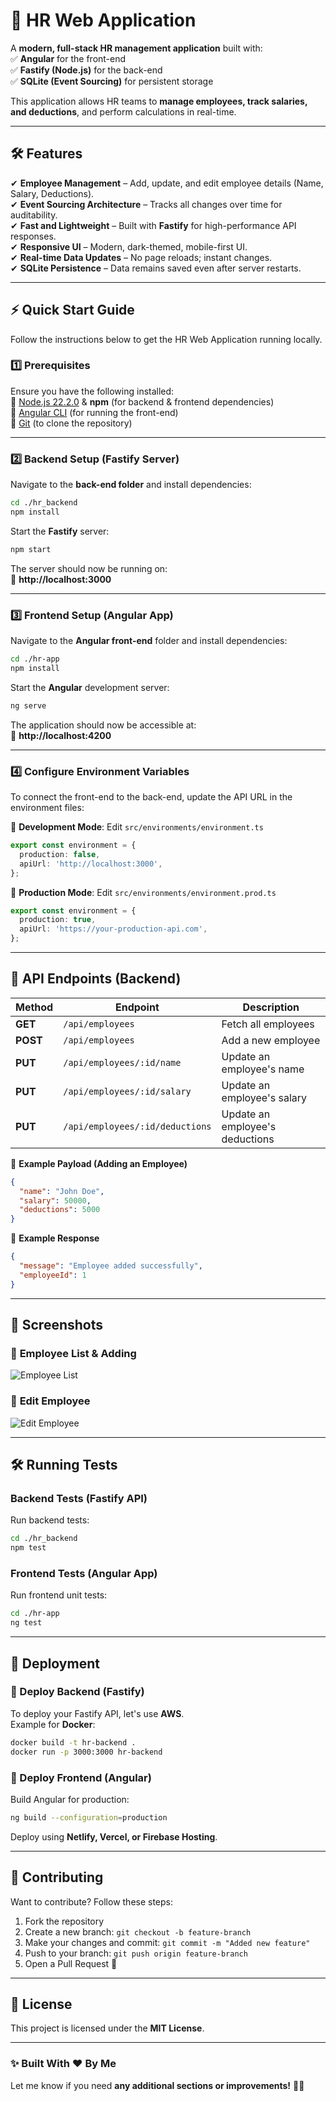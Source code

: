 # 🚀 **HR Web Application**

A **modern, full-stack HR management application** built with:  
✅ **Angular** for the front-end  
✅ **Fastify (Node.js)** for the back-end  
✅ **SQLite (Event Sourcing)** for persistent storage

This application allows HR teams to **manage employees, track salaries, and deductions**, and perform calculations in real-time.

---

## **🛠️ Features**

✔ **Employee Management** – Add, update, and edit employee details (Name, Salary, Deductions).  
✔ **Event Sourcing Architecture** – Tracks all changes over time for auditability.  
✔ **Fast and Lightweight** – Built with **Fastify** for high-performance API responses.  
✔ **Responsive UI** – Modern, dark-themed, mobile-first UI.  
✔ **Real-time Data Updates** – No page reloads; instant changes.  
✔ **SQLite Persistence** – Data remains saved even after server restarts.

---

## **⚡ Quick Start Guide**

Follow the instructions below to get the HR Web Application running locally.

### **1️⃣ Prerequisites**

Ensure you have the following installed:  
🔹 [Node.js 22.2.0](https://nodejs.org/) & **npm** (for backend & frontend dependencies)  
🔹 [Angular CLI](https://angular.io/cli) (for running the front-end)  
🔹 [Git](https://git-scm.com/) (to clone the repository)

---

### **2️⃣ Backend Setup (Fastify Server)**

Navigate to the **back-end folder** and install dependencies:

```bash
cd ./hr_backend
npm install
```

Start the **Fastify** server:

```bash
npm start
```

The server should now be running on:  
📌 **http://localhost:3000**

---

### **3️⃣ Frontend Setup (Angular App)**

Navigate to the **Angular front-end** folder and install dependencies:

```bash
cd ./hr-app
npm install
```

Start the **Angular** development server:

```bash
ng serve
```

The application should now be accessible at:  
📌 **http://localhost:4200**

---

### **4️⃣ Configure Environment Variables**

To connect the front-end to the back-end, update the API URL in the environment files:

📌 **Development Mode**: Edit `src/environments/environment.ts`

```typescript
export const environment = {
  production: false,
  apiUrl: 'http://localhost:3000',
};
```

📌 **Production Mode**: Edit `src/environments/environment.prod.ts`

```typescript
export const environment = {
  production: true,
  apiUrl: 'https://your-production-api.com',
};
```

---

## **🔧 API Endpoints (Backend)**

| Method   | Endpoint                        | Description                     |
| -------- | ------------------------------- | ------------------------------- |
| **GET**  | `/api/employees`                | Fetch all employees             |
| **POST** | `/api/employees`                | Add a new employee              |
| **PUT**  | `/api/employees/:id/name`       | Update an employee's name       |
| **PUT**  | `/api/employees/:id/salary`     | Update an employee's salary     |
| **PUT**  | `/api/employees/:id/deductions` | Update an employee's deductions |

📌 **Example Payload (Adding an Employee)**

```json
{
  "name": "John Doe",
  "salary": 50000,
  "deductions": 5000
}
```

📌 **Example Response**

```json
{
  "message": "Employee added successfully",
  "employeeId": 1
}
```

---

## **📸 Screenshots**

### 🔹 **Employee List & Adding**

![Employee List](https://github.com/corey-code/human-resources-web/captures/capture1.png)

### 🔹 **Edit Employee**

![Edit Employee](https://github.com/corey-code/human-resources-web/captures/capture2.png)

---

## **🛠️ Running Tests**

### **Backend Tests (Fastify API)**

Run backend tests:

```bash
cd ./hr_backend
npm test
```

### **Frontend Tests (Angular App)**

Run frontend unit tests:

```bash
cd ./hr-app
ng test
```

---

## **🚀 Deployment**

### **📌 Deploy Backend (Fastify)**

To deploy your Fastify API, let's use **AWS**.  
Example for **Docker**:

```bash
docker build -t hr-backend .
docker run -p 3000:3000 hr-backend
```

### **📌 Deploy Frontend (Angular)**

Build Angular for production:

```bash
ng build --configuration=production
```

Deploy using **Netlify, Vercel, or Firebase Hosting**.

---

## **👥 Contributing**

Want to contribute? Follow these steps:

1. Fork the repository
2. Create a new branch: `git checkout -b feature-branch`
3. Make your changes and commit: `git commit -m "Added new feature"`
4. Push to your branch: `git push origin feature-branch`
5. Open a Pull Request 🎉

---

## **📜 License**

This project is licensed under the **MIT License**.

---

### **✨ Built With ❤️ By Me**

Let me know if you need **any additional sections or improvements!** 🚀😊
